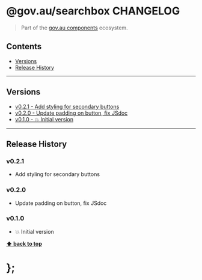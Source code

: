 @gov.au/searchbox CHANGELOG
======================

> Part of the [gov.au components](https://github.com/govau/design-system-components/) ecosystem.


## Contents

* [Versions](#install)
* [Release History](#release-history)


----------------------------------------------------------------------------------------------------------------------------------------------------------------


## Versions

* [v0.2.1 - Add styling for secondary buttons](#v021)
* [v0.2.0 - Update padding on button, fix JSdoc](#v020)
* [v0.1.0 - 💥 Initial version](#v010)


----------------------------------------------------------------------------------------------------------------------------------------------------------------


## Release History

### v0.2.1

- Add styling for secondary buttons


### v0.2.0 

- Update padding on button, fix JSdoc


### v0.1.0

- 💥 Initial version


**[⬆ back to top](#contents)**


# };
